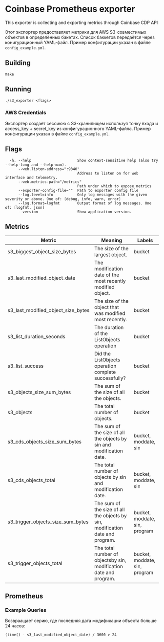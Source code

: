 # Coinbase Prometheus exporter

This exporter is collecting and exporting metrics through Coinbase CDP API

Этот экспортер предоставляет метрики для AWS S3-совместимых объектов в определённых бакетах.
Список баккетов передаётся через конигурационный YAML-файл.
Пример конфигурации указан в файле `config_example.yml`.

## Building

```
make
```

## Running

```
./s3_exporter <flags>
```

### AWS Credentials

Экспортер создаёт сессиюю с S3-хранилищем используя точку входа и access_key + secret_key из конфигурационного YAML-файла.
Пример конфигурации указан в файле `config_example.yml`.

## Flags

```
  -h, --help                     Show context-sensitive help (also try --help-long and --help-man).
      --web.listen-address=":9340"
                                 Address to listen on for web interface and telemetry.
      --web.metrics-path="/metrics"
                                 Path under which to expose metrics
      --exporter-config-file=""  Path to exporter config file
      --log.level=info           Only log messages with the given severity or above. One of: [debug, info, warn, error]
      --log.format=logfmt        Output format of log messages. One of: [logfmt, json]
      --version                  Show application version.
```

## Metrics

| Metric                                 | Meaning                                                                       | Labels                        |
| -------------------------------------- | ----------------------------------------------------------------------------- | ----------------------------- |
| s3_biggest_object_size_bytes           | The size of the largest object.                                               | bucket                        |
| s3_last_modified_object_date           | The modification date of the most recently modified object.                   | bucket                        |
| s3_last_modified_object_size_bytes     | The size of the object that was modified most recently.                       | bucket                        |
| s3_list_duration_seconds               | The duration of the ListObjects operation                                     | bucket                        |
| s3_list_success                        | Did the ListObjects operation complete successfully?                          | bucket                        |
| s3_objects_size_sum_bytes              | The sum of the size of all the objects.                                       | bucket                        |
| s3_objects                             | The total number of objects.                                                  | bucket                        |
| s3_cds_objects_size_sum_bytes          | The sum of the size of all the objects by sin and modification date.          | bucket, moddate, sin          |
| s3_cds_objects_total                   | The total number of objects by sin and modification date.                     | bucket, moddate, sin          |
| s3_trigger_objects_size_sum_bytes      | The sum of the size of all the objects by sin, modification date and program. | bucket, moddate, sin, program |
| s3_trigger_objects_total               | The total number of objectsby sin, modification date and program.             | bucket, moddate, sin, program |

## Prometheus

### Example Queries

Возвраащает серию, где последняя дата модификации объекта больше 24 часов:
```
(time() - s3_last_modified_object_date) / 3600 > 24
```
